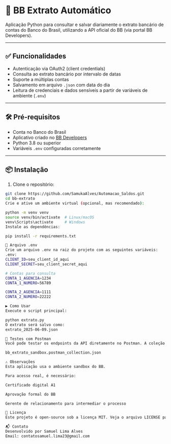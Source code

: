 # 📄 BB Extrato Automático

Aplicação Python para consultar e salvar diariamente o extrato bancário de contas do Banco do Brasil, utilizando a API oficial do BB (via portal BB Developers).

---

## ✅ Funcionalidades

- Autenticação via OAuth2 (client credentials)
- Consulta ao extrato bancário por intervalo de datas
- Suporte a múltiplas contas
- Salvamento em arquivo `.json` com data do dia
- Leitura de credenciais e dados sensíveis a partir de variáveis de ambiente (`.env`)

---

## 🛠️ Pré-requisitos

- Conta no Banco do Brasil
- Aplicativo criado no [BB Developers](https://developers.bb.com.br/)
- Python 3.8 ou superior
- Variáveis `.env` configuradas corretamente

---

## 📦 Instalação

1. Clone o repositório:
```bash
git clone https://github.com/SamukaAlves/Automacao_Saldos.git
cd bb-extrato
Crie e ative um ambiente virtual (opcional, mas recomendado):

python -m venv venv
source venv/bin/activate  # Linux/macOS
venv\Scripts\activate     # Windows
Instale as dependências:

pip install -r requirements.txt

🔐 Arquivo .env
Crie um arquivo .env na raiz do projeto com as seguintes variáveis:
.env:
CLIENT_ID=seu_client_id_aqui
CLIENT_SECRET=seu_client_secret_aqui

# Contas para consulta
CONTA_1_AGENCIA=1234
CONTA_1_NUMERO=56789

CONTA_2_AGENCIA=1111
CONTA_2_NUMERO=22222

▶️ Como Usar
Execute o script principal:

python extrato.py
O extrato será salvo como:
extrato_2025-06-09.json

🧪 Testes com Postman
Você pode testar os endpoints da API diretamente no Postman. A coleção pronta está disponível no arquivo:

bb_extrato_sandbox.postman_collection.json

⚠️ Observações
Esta aplicação usa o ambiente sandbox do BB.

Para acesso real, é necessário:

Certificado digital A1

Aprovação formal do BB

Gerente de relacionamento para intermediar o processo

📄 Licença
Este projeto é open-source sob a licença MIT. Veja o arquivo LICENSE para mais informações.

📬 Contato
Desenvolvido por Samuel Lima Alves
Email: contatosamuel.lima23@gmail.com